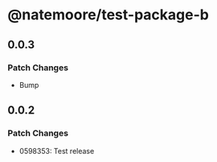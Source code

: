 # @natemoore/test-package-b

## 0.0.3

### Patch Changes

- Bump

## 0.0.2

### Patch Changes

- 0598353: Test release

